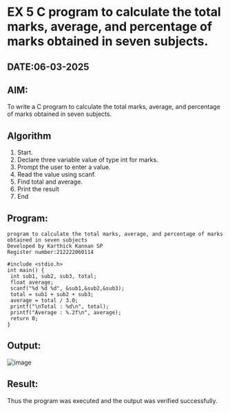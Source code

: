 # EX 5 C program to calculate the total marks, average, and percentage of marks obtained in seven subjects.
## DATE:06-03-2025
## AIM:
To write a C program to calculate the total marks, average, and percentage of marks obtained in seven subjects.

## Algorithm
1. Start.
2. Declare three variable value of type int for marks.
3. Prompt the user to enter a value.
4. Read the value using scanf.
5. Find total and average.
6. Print the result
7. End 

## Program:
```
program to calculate the total marks, average, and percentage of marks obtained in seven subjects
Developed by Karthick Kannan SP
Register number:212222060114

#include <stdio.h>
int main() {
 int sub1, sub2, sub3, total;
 float average;
 scanf("%d %d %d", &sub1,&sub2,&sub3);
 total = sub1 + sub2 + sub3;
 average = total / 3.0;
 printf("\nTotal : %d\n", total);
 printf("Average : %.2f\n", average);
 return 0;
}
```

## Output:
![image](https://github.com/user-attachments/assets/6fd1b3d2-6bcb-4055-8233-b708db515e17)



## Result:
Thus the program was executed and the output was verified successfully.
